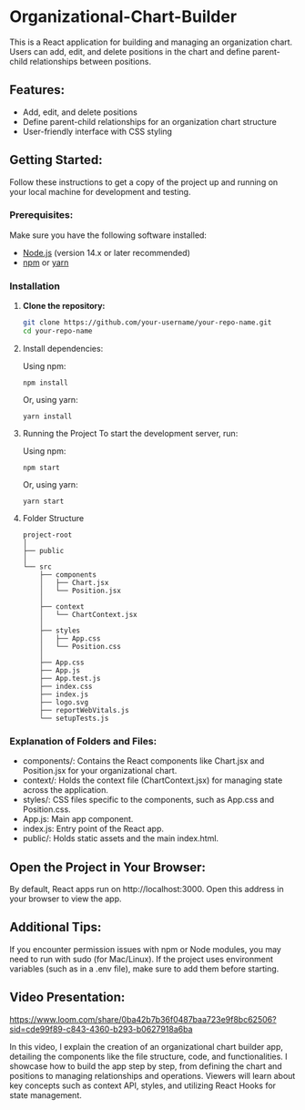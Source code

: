 # Organizational-Chart-Builder


This is a React application for building and managing an organization chart. Users can add, edit, and delete positions in the chart and define parent-child relationships between positions.

## Features:

- Add, edit, and delete positions
- Define parent-child relationships for an organization chart structure
- User-friendly interface with CSS styling

## Getting Started:

Follow these instructions to get a copy of the project up and running on your local machine for development and testing.

### Prerequisites:

Make sure you have the following software installed:

- [Node.js](https://nodejs.org/) (version 14.x or later recommended)
- [npm](https://www.npmjs.com/) or [yarn](https://yarnpkg.com/)

### Installation

1. **Clone the repository:**

   ```bash
   git clone https://github.com/your-username/your-repo-name.git
   cd your-repo-name

2. Install dependencies:

   Using npm:
   ```
   npm install
   ```
   Or, using yarn:
   ```
   yarn install
   ```

3. Running the Project
To start the development server, run:

   Using npm:
   ```
   npm start
   ```
   Or, using yarn:
   ```
   yarn start
   ```

4. Folder Structure

	```
	project-root
	│
	├── public
	│
	└── src
	    ├── components
	    │   ├── Chart.jsx
	    │   └── Position.jsx
	    │
	    ├── context
	    │   └── ChartContext.jsx
	    │
	    ├── styles
	    │   ├── App.css
	    │   └── Position.css
	    │
	    ├── App.css
	    ├── App.js
	    ├── App.test.js
	    ├── index.css
	    ├── index.js
	    ├── logo.svg
	    ├── reportWebVitals.js
	    └── setupTests.js
	 ```

 ### Explanation of Folders and Files:

- components/: Contains the React components like Chart.jsx and Position.jsx for your organizational chart.
- context/: Holds the context file (ChartContext.jsx) for managing state across the application.
- styles/: CSS files specific to the components, such as App.css and Position.css.
- App.js: Main app component.
- index.js: Entry point of the React app.
- public/: Holds static assets and the main index.html.

## Open the Project in Your Browser:

By default, React apps run on http://localhost:3000. Open this address in your browser to view the app.

## Additional Tips:

If you encounter permission issues with npm or Node modules, you may need to run with sudo (for Mac/Linux).
If the project uses environment variables (such as in a .env file), make sure to add them before starting.

## Video Presentation: 

https://www.loom.com/share/0ba42b7b36f0487baa723e9f8bc62506?sid=cde99f89-c843-4360-b293-b0627918a6ba

In this video, I explain the creation of an organizational chart builder app, detailing the components like the file structure, code, and functionalities. I showcase how to build the app step by step, from defining the chart and positions to managing relationships and operations. Viewers will learn about key concepts such as context API, styles, and utilizing React Hooks for state management.
